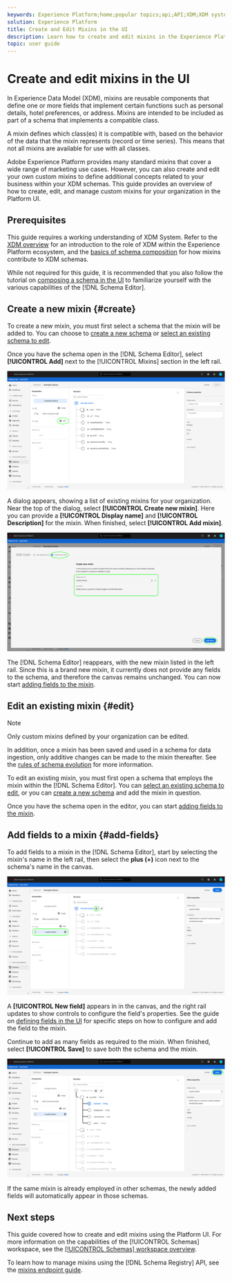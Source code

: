 ```yaml
---
keywords: Experience Platform;home;popular topics;api;API;XDM;XDM system;experience data model;data model;ui;workspace;mixin;mixins;
solution: Experience Platform
title: Create and Edit Mixins in the UI
description: Learn how to create and edit mixins in the Experience Platform user interface.
topic: user guide
---
```


# Create and edit mixins in the UI

In Experience Data Model (XDM), mixins are reusable components that define one or more fields that implement certain functions such as personal details, hotel preferences, or address. Mixins are intended to be included as part of a schema that implements a compatible class. 

A mixin defines which class(es) it is compatible with, based on the behavior of the data that the mixin represents (record or time series). This means that not all mixins are available for use with all classes.

Adobe Experience Platform provides many standard mixins that cover a wide range of marketing use cases. However, you can also create and edit your own custom mixins to define additional concepts related to your business within your XDM schemas. This guide provides an overview of how to create, edit, and manage custom mixins for your organization in the Platform UI.

## Prerequisites

This guide requires a working understanding of XDM System. Refer to the [XDM overview](../../home.md) for an introduction to the role of XDM within the Experience Platform ecosystem, and the [basics of schema composition](../../schema/composition.md) for how mixins contribute to XDM schemas.

While not required for this guide, it is recommended that you also follow the tutorial on [composing a schema in the UI](../../tutorials/create-schema-ui.md) to familiarize yourself with the various capabilities of the [!DNL Schema Editor].

## Create a new mixin {#create}

To create a new mixin, you must first select a schema that the mixin will be added to. You can choose to [create a new schema](./schemas.md#create) or [select an existing schema to edit](./schemas.md#edit).

Once you have the schema open in the [!DNL Schema Editor], select **[!UICONTROL Add]** next to the [!UICONTROL Mixins] section in the left rail.

![](../../images/ui/resources/mixins/add-mixin-button.png)

A dialog appears, showing a list of existing mixins for your organization. Near the top of the dialog, select **[!UICONTROL Create new mixin]**. Here you can provide a **[!UICONTROL Display name]** and **[!UICONTROL Description]** for the mixin. When finished, select **[!UICONTROL Add mixin]**.

![](../../images/ui/resources/mixins/create-mixin.png)

The [!DNL Schema Editor] reappears, with the new mixin listed in the left rail. Since this is a brand new mixin, it currently does not provide any fields to the schema, and therefore the canvas remains unchanged. You can now start [adding fields to the mixin](#add-fields).

## Edit an existing mixin {#edit}

>[!NOTE]
>
>Only custom mixins defined by your organization can be edited.
>
>In addition, once a mixin has been saved and used in a schema for data ingestion, only additive changes can be made to the mixin thereafter. See the [rules of schema evolution](../../schema/composition.md#evolution) for more information.

To edit an existing mixin, you must first open a schema that employs the mixin within the [!DNL Schema Editor]. You can [select an existing schema to edit](./schemas.md#edit), or you can [create a new schema](./schemas.md#create) and add the mixin in question.

Once you have the schema open in the editor, you can start [adding fields to the mixin](#add-fields).

## Add fields to a mixin {#add-fields}

To add fields to a mixin in the [!DNL Schema Editor], start by selecting the mixin's name in the left rail, then select the **plus (+)** icon next to the schema's name in the canvas.

![](../../images/ui/resources/mixins/add-field-button.png)

A **[!UICONTROL New field]** appears in in the canvas, and the right rail updates to show controls to configure the field's properties. See the guide on [defining fields in the UI](../fields/overview.md#define) for specific steps on how to configure and add the field to the mixin.

Continue to add as many fields as required to the mixin. When finished, select **[!UICONTROL Save]** to save both the schema and the mixin.

![](../../images/ui/resources/mixins/complete-mixin.png)

If the same mixin is already employed in other schemas, the newly added fields will automatically appear in those schemas.

## Next steps

This guide covered how to create and edit mixins using the Platform UI. For more information on the capabilities of the [!UICONTROL Schemas] workspace, see the [[!UICONTROL Schemas] workspace overview](../overview.md).

To learn how to manage mixins using the [!DNL Schema Registry] API, see the [mixins endpoint guide](../../api/mixins.md).